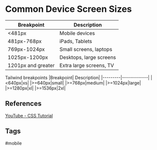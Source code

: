 # Common Device Screen Sizes

|Breakpoint| Description|
|---------|-------------|
|<481px|Mobile devices|
|481px-768px| iPads, Tablets|
|769px-1024px|Small screens, laptops|
|1025px-1200px|Desktops, large screens|
|1201px and greater|Extra large screens, TV|

Tailwind breakpoints
|Breakpoint| Description|
|---------|-------------|
|<640px|xs|
|>=640px|small|
|>=768px|medium|
|>=1024px|large|
|>=1280px|xl|
|>=1536px|2xl|

## References
[YouTube - CSS Tutorial](https://www.youtube.com/watch?v=OXGznpKZ_sA)

## Tags
#mobile
